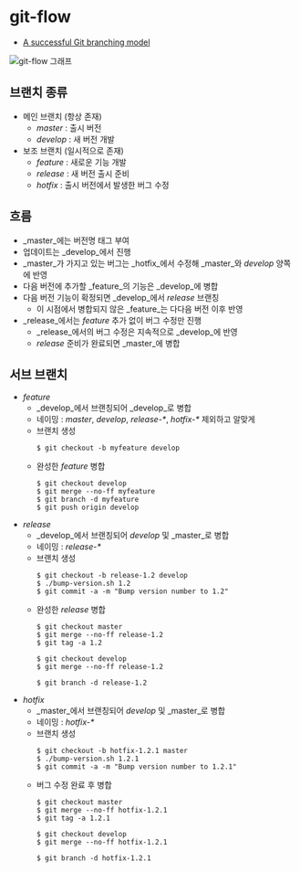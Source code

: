 # git-flow

- [A successful Git branching model](https://nvie.com/posts/a-successful-git-branching-model/)

![git-flow 그래프](https://nvie.com/img/git-model@2x.png)

## 브랜치 종류

- 메인 브랜치 (항상 존재)
  - _master_ : 출시 버전
  - _develop_ : 새 버전 개발
- 보조 브랜치 (일시적으로 존재)
  - _feature_ : 새로운 기능 개발
  - _release_ : 새 버전 출시 준비
  - _hotfix_ : 출시 버전에서 발생한 버그 수정

## 흐름

- _master_에는 버전명 태그 부여
- 업데이트는 _develop_에서 진행
- _master_가 가지고 있는 버그는 _hotfix_에서 수정해 _master_와 _develop_ 양쪽에 반영
- 다음 버전에 추가할 _feature_의 기능은 _develop_에 병합
- 다음 버전 기능이 확정되면 _develop_에서 _release_ 브랜칭
  - 이 시점에서 병합되지 않은 _feature_는 다다음 버전 이후 반영
- _release_에서는 _feature_ 추가 없이 버그 수정만 진행
  - _release_에서의 버그 수정은 지속적으로 _develop_에 반영 
  - _release_ 준비가 완료되면 _master_에 병합

## 서브 브랜치

- _feature_
  - _develop_에서 브랜칭되어 _develop_로 병합
  - 네이밍 : _master_, _develop_, _release-*_, _hotfix-*_ 제외하고 알맞게
  - 브랜치 생성
    ```git
    $ git checkout -b myfeature develop
    ```
  - 완성한 _feature_ 병합
    ```git
    $ git checkout develop
    $ git merge --no-ff myfeature
    $ git branch -d myfeature
    $ git push origin develop
    ```
- _release_
  - _develop_에서 브랜칭되어 _develop_ 및 _master_로 병합
  - 네이밍 : _release-*_
  - 브랜치 생성
    ```git
    $ git checkout -b release-1.2 develop
    $ ./bump-version.sh 1.2
    $ git commit -a -m "Bump version number to 1.2"
    ```
  - 완성한 _release_ 병합
    ```git
    $ git checkout master
    $ git merge --no-ff release-1.2
    $ git tag -a 1.2

    $ git checkout develop
    $ git merge --no-ff release-1.2

    $ git branch -d release-1.2
    ```
- _hotfix_
  - _master_에서 브랜칭되어 _develop_ 및 _master_로 병합
  - 네이밍 : _hotfix-*_
  - 브랜치 생성
    ```git
    $ git checkout -b hotfix-1.2.1 master
    $ ./bump-version.sh 1.2.1
    $ git commit -a -m "Bump version number to 1.2.1"
    ```
  - 버그 수정 완료 후 병합
    ```git
    $ git checkout master
    $ git merge --no-ff hotfix-1.2.1
    $ git tag -a 1.2.1

    $ git checkout develop
    $ git merge --no-ff hotfix-1.2.1

    $ git branch -d hotfix-1.2.1
    ```

